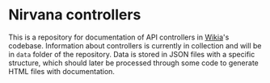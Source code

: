# Nirvana controllers
This is a repository for documentation of API controllers in [Wikia](https://github.com/Wikia/app)'s codebase.
Information about controllers is currently in collection and will be in `data` folder of the repository.
Data is stored in JSON files with a specific structure, which should later be processed through some code to generate HTML files with documentation.
<insert contribute plz text here>
